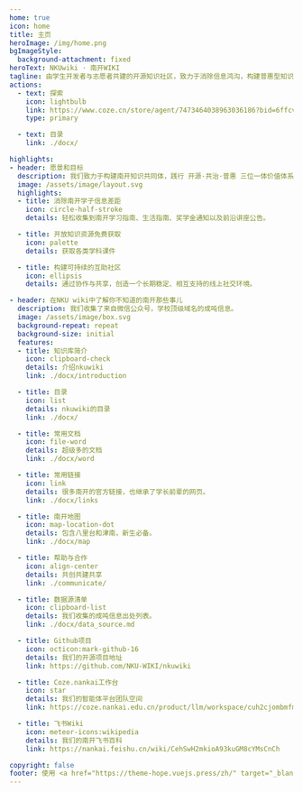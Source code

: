 ```yaml
---
home: true
icon: home
title: 主页
heroImage: /img/home.png
bgImageStyle:
  background-attachment: fixed
heroText: NKUwiki · 南开WIKI
tagline: 由学生开发者与志愿者共建的开源知识社区，致力于消除信息鸿沟，构建普惠型知识生态。
actions:
  - text: 探索
    icon: lightbulb
    link: https://www.coze.cn/store/agent/7473464038963036186?bid=6ffcvvj3k6g0j&bot_id=true
    type: primary

  - text: 目录
    link: ./docx/

highlights:
- header: 愿景和目标
  description: 我们致力于构建南开知识共同体，践行 开源·共治·普惠 三位一体价值体系  （🔓 技术开源透明 + 🤝 社区协同共治 + 🆓 服务永久普惠），实现：
  image: /assets/image/layout.svg
  highlights:
  - title: 消除南开学子信息差距
    icon: circle-half-stroke
    details: 轻松收集到南开学习指南、生活指南、奖学金通知以及前沿讲座公告。

  - title: 开放知识资源免费获取
    icon: palette
    details: 获取各类学科课件

  - title: 构建可持续的互助社区
    icon: ellipsis
    details: 通过协作与共享，创造一个长期稳定、相互支持的线上社交环境。

- header: 在NKU wiki中了解你不知道的南开那些事儿
  description: 我们收集了来自微信公众号，学校顶级域名的成吨信息。
  image: /assets/image/box.svg
  background-repeat: repeat
  background-size: initial
  features:
  - title: 知识库简介
    icon: clipboard-check
    details: 介绍nkuwiki
    link: ./docx/introduction

  - title: 目录
    icon: list
    details: nkuwiki的目录
    link: ./docx/

  - title: 常用文档
    icon: file-word
    details: 超级多的文档
    link: ./docx/word

  - title: 常用链接
    icon: link
    details: 很多南开的官方链接，也继承了学长前辈的网页。
    link: ./docx/links

  - title: 南开地图
    icon: map-location-dot
    details: 包含八里台和津南，新生必备。
    link: ./docx/map

  - title: 帮助与合作
    icon: align-center
    details: 共创共建共享
    link: ./communicate/

  - title: 数据源清单
    icon: clipboard-list
    details: 我们收集的成吨信息出处列表。
    link: ./docx/data_source.md

  - title: Github项目
    icon: octicon:mark-github-16
    details: 我们的开源项目地址
    link: https://github.com/NKU-WIKI/nkuwiki

  - title: Coze.nankai工作台
    icon: star
    details: 我们的智能体平台团队空间
    link: https://coze.nankai.edu.cn/product/llm/workspace/cuh2cjombmfmr3qn3fs0/application

  - title: 飞书Wiki
    icon: meteor-icons:wikipedia
    details: 我们的南开飞书百科
    link: https://nankai.feishu.cn/wiki/CehSwH2mkioA93kuGM8cYMsCnCh

copyright: false
footer: 使用 <a href="https://theme-hope.vuejs.press/zh/" target="_blank">VuePress Theme Hope</a> 主题强力驱动
---
```

